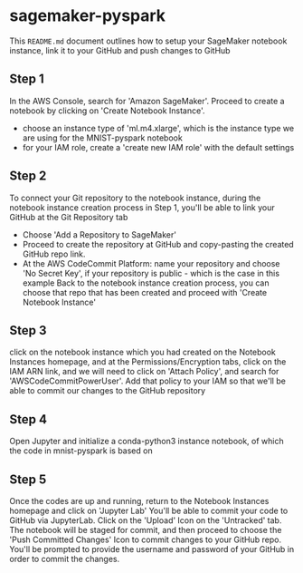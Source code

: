 # sagemaker-pyspark

This ```README.md``` document outlines how to setup your SageMaker notebook instance, link it to your GitHub and push changes to GitHub


## Step 1
In the AWS Console, search for 'Amazon SageMaker'. Proceed to create a notebook by clicking on 'Create Notebook Instance'.
* choose an instance type of 'ml.m4.xlarge', which is the instance type we are using for the MNIST-pyspark notebook
* for your IAM role, create a 'create new IAM role' with the default settings 


## Step 2
To connect your Git repository to the notebook instance, during the notebook instance creation process in Step 1, you'll be able to link your GitHub at the Git Repository tab
* Choose 'Add a Repository to SageMaker'
* Proceed to create the repository at GitHub and copy-pasting the created GitHub repo link. 
* At the AWS CodeCommit Platform: name your repository and choose 'No Secret Key', if your repository is public - which is the case in this example
Back to the notebook instance creation process, you can choose that repo that has been created and proceed with 'Create Notebook Instance'

## Step 3
click on the notebook instance which you had created on the Notebook Instances homepage, and at the Permissions/Encryption tabs, click on the IAM ARN link, and we will need to click on 'Attach Policy', and search for 'AWSCodeCommitPowerUser'. Add that policy to your IAM so that we'll be able to commit our changes to the GitHub repository

## Step 4
Open Jupyter and initialize a conda-python3 instance notebook, of which the code in mnist-pyspark is based on 

## Step 5
Once the codes are up and running, return to the Notebook Instances homepage and click on 'Jupyter Lab'
You'll be able to commit your code to GitHub via JupyterLab. Click on the 'Upload' Icon on the 'Untracked' tab. The notebook will be staged for commit, and then proceed to choose the 'Push Committed Changes' Icon to commit changes to your GitHub repo. You'll be prompted to provide the username and password of your GitHub in order to commit the changes.
